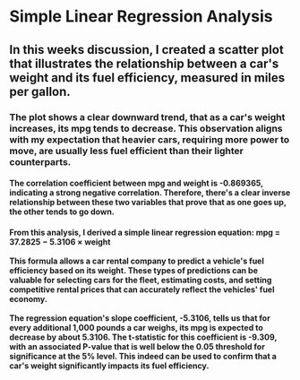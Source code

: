 # Simple Linear Regression Analysis

## In this weeks discussion, I created a scatter plot that illustrates the relationship between a car's weight and its fuel efficiency, measured in miles per gallon.

### The plot shows a clear downward trend, that as a car's weight increases, its mpg tends to decrease. This observation aligns with my expectation that heavier cars, requiring more power to move, are usually less fuel efficient than their lighter counterparts.

#### The correlation coefficient between mpg and weight is -0.869365, indicating a strong negative correlation. Therefore, there's a clear inverse relationship between these two variables that prove that as one goes up, the other tends to go down.

#### From this analysis, I derived a simple linear regression equation: mpg = 37.2825 − 5.3106 × weight<br><br>This formula allows a car rental company to predict a vehicle's fuel efficiency based on its weight. These types of predictions can be valuable for selecting cars for the fleet, estimating costs, and setting competitive rental prices that can accurately reflect the vehicles' fuel economy.<br><br>The regression equation's slope coefficient, -5.3106, tells us that for every additional 1,000 pounds a car weighs, its mpg is expected to decrease by about 5.3106. The t-statistic for this coefficient is -9.309, with an associated P-value that is well below the 0.05 threshold for significance at the 5% level. This indeed can be used to confirm that a car's weight significantly impacts its fuel efficiency.
